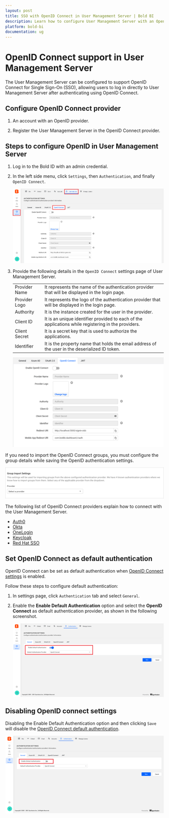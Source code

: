 ```yaml
---
layout: post
title: SSO with OpenID Connect in User Management Server | Bold BI
description: Learn how to configure User Management Server with an OpenID based identity provider for Single Sign-on authentication using OpenID Connect.
platform: bold-bi
documentation: ug
---
```


# OpenID Connect support in User Management Server

The User Management Server can be configured to support OpenID Connect for Single Sign-On (SSO), allowing users to log in directly to User Management Server after authenticating using OpenID Connect.

## Configure OpenID Connect provider

1. An account with an OpenID provider.

2. Register the User Management Server in the OpenID Connect provider.

## Steps to configure OpenID in User Management Server

1. Log in to the Bold ID with an admin credential.

2. In the left side menu, click `Settings`, then `Authentication`, and finally `OpenID Connect`.

    ![Authentication settings](/static/assets/embedded/multi-tenancy/images/openid-auth-page.png)

4. Provide the following details in the `OpenID Connect` settings page of User Management Server.

    <table>

    <tr>
    <td>Provider Name</td>
    <td>It represents the name of the authentication provider that will be displayed in the login page.</td>
    </tr>

    <tr>
    <td>Provider Logo</td>
    <td>It represents the logo of the authentication provider that will be displayed in the login page.</td>
    </tr>

    <tr>
    <td>Authority</td>
    <td>It is the instance created for the user in the provider.</td>
    </tr>

    <tr>
    <td>Client ID</td>
    <td>It is an unique identifier provided to each of the applications while registering in the providers.</td>
    </tr>

    <tr>
    <td>Client Secret</td>
    <td>It is a secret key that is used to authorize the applications.</td>
    </tr>

    <tr>
    <td>Identifier</td>
    <td>It is the property name that holds the email address of the user in the deserialized ID token.</td>
    </tr>

    </table>  
    
    ![OpenId settings](/static/assets/embedded/multi-tenancy/images/openid-auth-configuration.png)

If you need to import the OpenID Connect groups, you must configure the group details while saving the OpenID authentication settings.  

![OpenId Group setting](/static/assets/embedded/site-administration/openid-support/images/OpenId-group-settings.png)

The following list of OpenID Connect providers explain how to connect with the User Management Server. 

* [Auth0](/embedded-bi/site-administration/sso/openid-support/auth0/)
* [Okta](/embedded-bi/site-administration/sso/openid-support/okta/)
* [OneLogin](/embedded-bi/site-administration/sso/openid-support/onelogin/)
* [Keycloak](/embedded-bi/site-administration/sso/openid-support/keycloak/)
* [Red Hat SSO](/embedded-bi/site-administration/sso/openid-support/redhat/)

## Set OpenID Connect as default authentication

OpenID Connect can be set as default authentication when [OpenID Connect settings](/embedded-bi/multi-tenancy/site-administration/authentication/openid-settings/#steps-to-configure-openid-in-user-management-server) is enabled.

Follow these steps to configure default authentication:

1. In settings page, click `Authentication` tab and select `General`.

2. Enable the **Enable Default Authentication** option and select the **OpenID Connect** as default authentication provider, as shown in the following screenshot.  

   ![Enable OpenID Default Authentication](/static/assets/embedded/multi-tenancy/images/openid-default-authentication.png)

## Disabling OpenID connect settings

Disabling the Enable Default Authentication option and then clicking `Save` will disable the [OpenID Connect default authentication](/embedded-bi/multi-tenancy/site-administration/authentication/openid-settings/#set-openid-connect-as-default-authentication).  

![Disable Default Authentication](/static/assets/embedded/multi-tenancy/images/disable-openid-settings.png)
